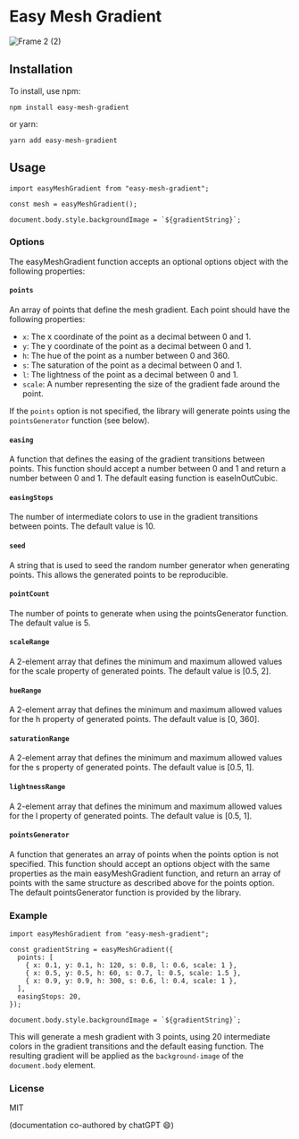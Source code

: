 # Easy Mesh Gradient

![Frame 2 (2)](https://user-images.githubusercontent.com/3497863/210480494-fe5c3edf-5684-4881-8295-ea702e66e33e.png)

## Installation

To install, use npm:

```
npm install easy-mesh-gradient
```

or yarn:

```
yarn add easy-mesh-gradient
```

## Usage

```tsx
import easyMeshGradient from "easy-mesh-gradient";

const mesh = easyMeshGradient();

document.body.style.backgroundImage = `${gradientString}`;
```

### Options

The easyMeshGradient function accepts an optional options object with the following properties:

#### `points`

An array of points that define the mesh gradient. Each point should have the following properties:

- `x`: The x coordinate of the point as a decimal between 0 and 1.
- `y`: The y coordinate of the point as a decimal between 0 and 1.
- `h`: The hue of the point as a number between 0 and 360.
- `s`: The saturation of the point as a decimal between 0 and 1.
- `l`: The lightness of the point as a decimal between 0 and 1.
- `scale`: A number representing the size of the gradient fade around the point.

If the `points` option is not specified, the library will generate points using the `pointsGenerator` function (see below).

#### `easing`

A function that defines the easing of the gradient transitions between points. This function should accept a number between 0 and 1 and return a number between 0 and 1. The default easing function is easeInOutCubic.

#### `easingStops`

The number of intermediate colors to use in the gradient transitions between points. The default value is 10.

#### `seed`

A string that is used to seed the random number generator when generating points. This allows the generated points to be reproducible.

#### `pointCount`

The number of points to generate when using the pointsGenerator function. The default value is 5.

#### `scaleRange`

A 2-element array that defines the minimum and maximum allowed values for the scale property of generated points. The default value is [0.5, 2].

#### `hueRange`

A 2-element array that defines the minimum and maximum allowed values for the h property of generated points. The default value is [0, 360].

#### `saturationRange`

A 2-element array that defines the minimum and maximum allowed values for the s property of generated points. The default value is [0.5, 1].

#### `lightnessRange`

A 2-element array that defines the minimum and maximum allowed values for the l property of generated points. The default value is [0.5, 1].

#### `pointsGenerator`

A function that generates an array of points when the points option is not specified. This function should accept an options object with the same properties as the main easyMeshGradient function, and return an array of points with the same structure as described above for the points option. The default pointsGenerator function is provided by the library.

### Example

```tsx
import easyMeshGradient from "easy-mesh-gradient";

const gradientString = easyMeshGradient({
  points: [
    { x: 0.1, y: 0.1, h: 120, s: 0.8, l: 0.6, scale: 1 },
    { x: 0.5, y: 0.5, h: 60, s: 0.7, l: 0.5, scale: 1.5 },
    { x: 0.9, y: 0.9, h: 300, s: 0.6, l: 0.4, scale: 1 },
  ],
  easingStops: 20,
});

document.body.style.backgroundImage = `${gradientString}`;
```

This will generate a mesh gradient with 3 points, using 20 intermediate colors in the gradient transitions and the default easing function. The resulting gradient will be applied as the `background-image` of the `document.body` element.

### License

MIT

(documentation co-authored by chatGPT 😄)
